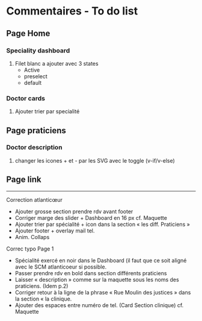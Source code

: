 # Commentaires - To do list

## Page Home

### Speciality dashboard

1. Filet blanc a ajouter avec 3 states
    - Active
    - preselect
    - default

### Doctor cards

1. Ajouter trier par specialité

## Page praticiens

### Doctor description

1. changer les icones + et - par les SVG avec le toggle (v-if/v-else)

## Page link

_____________________________

Correction atlanticœur

- Ajouter grosse section prendre rdv avant footer
- Corriger marge des slider + Dashboard en 16 px cf. Maquette
- Ajouter trier par spécialité + icon dans la section « les diff. Praticiens » 
- Ajouter footer + overlay mail tel. 
- Anim. Collaps 

Correc typo Page 1

- Spécialité exercé en noir dans le Dashboard (il faut que ce soit aligné avec le SCM atlanticoeur si possible.
- Passer prendre rdv en bold dans section différents praticiens 
- Laisser « description » comme sur la maquette sous les noms des praticiens. (Idem p.2)
- Corriger retour à la ligne de la phrase « Rue Moulin des justices » dans la section « la clinique.
- Ajouter des espaces entre numéro de tel. (Card Section clinique) cf. Maquette